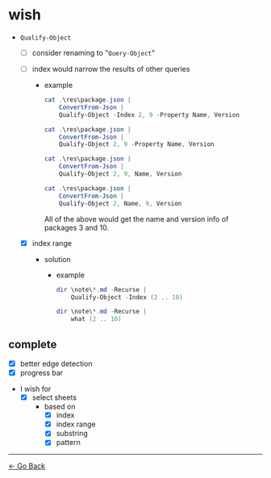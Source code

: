 # wish

- ``Qualify-Object``
  - [ ] consider renaming to "``Query-Object``"
  - [ ] index would narrow the results of other queries

    - example

      ```powershell
      cat .\res\package.json |
          ConvertFrom-Json |
          Qualify-Object -Index 2, 9 -Property Name, Version
      ```

      ```powershell
      cat .\res\package.json |
          ConvertFrom-Json |
          Qualify-Object 2, 9 -Property Name, Version
      ```

      ```powershell
      cat .\res\package.json |
          ConvertFrom-Json |
          Qualify-Object 2, 9, Name, Version
      ```

      ```powershell
      cat .\res\package.json |
          ConvertFrom-Json |
          Qualify-Object 2, Name, 9, Version
      ```

      All of the above would get the name and version info of
      packages 3 and 10.

  - [x] index range
    - solution
      - example

        ```powershell
        dir \note\*.md -Recurse |
            Qualify-Object -Index (2 .. 10)
        ```

        ```powershell
        dir \note\*.md -Recurse |
            what (2 .. 10)
        ```

## complete

- [x] better edge detection
- [x] progress bar
- I wish for
  - [x] select sheets
    - based on
      - [x] index
      - [x] index range
      - [x] substring
      - [x] pattern

---
[← Go Back](../readme.md)
